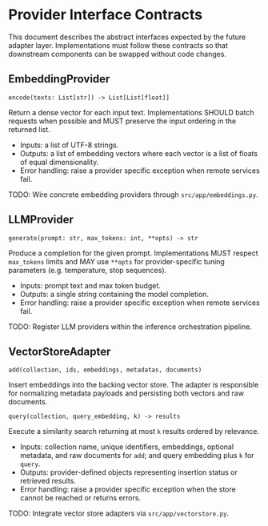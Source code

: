 # Provider Interface Contracts

This document describes the abstract interfaces expected by the future adapter layer.
Implementations must follow these contracts so that downstream components can be swapped
without code changes.

## EmbeddingProvider

```
encode(texts: List[str]) -> List[List[float]]
```

Return a dense vector for each input text. Implementations SHOULD batch requests when
possible and MUST preserve the input ordering in the returned list.

* Inputs: a list of UTF-8 strings.
* Outputs: a list of embedding vectors where each vector is a list of floats of equal
  dimensionality.
* Error handling: raise a provider specific exception when remote services fail.

TODO: Wire concrete embedding providers through `src/app/embeddings.py`.

## LLMProvider

```
generate(prompt: str, max_tokens: int, **opts) -> str
```

Produce a completion for the given prompt. Implementations MUST respect `max_tokens`
limits and MAY use `**opts` for provider-specific tuning parameters (e.g. temperature,
stop sequences).

* Inputs: prompt text and max token budget.
* Outputs: a single string containing the model completion.
* Error handling: raise a provider specific exception when remote services fail.

TODO: Register LLM providers within the inference orchestration pipeline.

## VectorStoreAdapter

```
add(collection, ids, embeddings, metadatas, documents)
```

Insert embeddings into the backing vector store. The adapter is responsible for
normalizing metadata payloads and persisting both vectors and raw documents.

```
query(collection, query_embedding, k) -> results
```

Execute a similarity search returning at most `k` results ordered by relevance.

* Inputs: collection name, unique identifiers, embeddings, optional metadata, and raw
  documents for `add`; and query embedding plus `k` for `query`.
* Outputs: provider-defined objects representing insertion status or retrieved results.
* Error handling: raise a provider specific exception when the store cannot be reached
  or returns errors.

TODO: Integrate vector store adapters via `src/app/vectorstore.py`.
